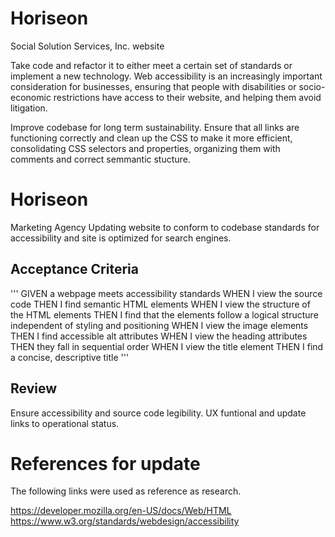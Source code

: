 # Horiseon
Social Solution Services, Inc. website

Take code and refactor it to either meet a certain set of standards or implement a new technology. Web accessibility is an increasingly important consideration for businesses, ensuring that people with disabilities or socio-economic restrictions have access to their website, and helping them avoid litigation.

Improve codebase for long term sustainability. Ensure that all links are functioning correctly and clean up the CSS to make it more efficient, consolidating CSS selectors and properties, organizing them with comments and correct semmantic stucture.

# Horiseon
Marketing Agency
Updating website to conform to codebase standards for accessibility and site is optimized for search engines.

## Acceptance Criteria

'''
GIVEN a webpage meets accessibility standards
WHEN I view the source code
THEN I find semantic HTML elements
WHEN I view the structure of the HTML elements
THEN I find that the elements follow a logical structure independent of styling and positioning
WHEN I view the image elements
THEN I find accessible alt attributes
WHEN I view the heading attributes
THEN they fall in sequential order
WHEN I view the title element
THEN I find a concise, descriptive title
'''
## Review

Ensure accessibility and source code legibility. UX funtional and update links to operational status.

# References for update 

The following links were used as reference as research.

https://developer.mozilla.org/en-US/docs/Web/HTML
https://www.w3.org/standards/webdesign/accessibility


